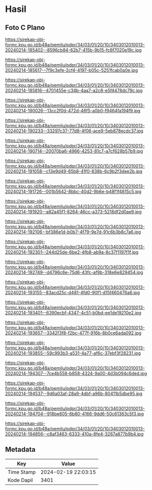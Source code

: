 # Hasil

## Foto C Plano

https://sirekap-obj-formc.kpu.go.id/b48a/pemilu/pdpr/34/03/01/20/10/3403012010013-20240214-185402--8596cb84-62b7-415b-9b15-fc6f7020e19c.jpg

https://sirekap-obj-formc.kpu.go.id/b48a/pemilu/pdpr/34/03/01/20/10/3403012010013-20240214-185617--7f9c3efe-2cf4-4197-b05c-5251fcab0a0e.jpg

https://sirekap-obj-formc.kpu.go.id/b48a/pemilu/pdpr/34/03/01/20/10/3403012010013-20240214-185816--4701455e-c34b-4aa7-a2c8-e5f4478dc79c.jpg

https://sirekap-obj-formc.kpu.go.id/b48a/pemilu/pdpr/34/03/01/20/10/3403012010013-20240214-190026--13cc2f0d-472d-46f5-a0b0-f9464fa194f9.jpg

https://sirekap-obj-formc.kpu.go.id/b48a/pemilu/pdpr/34/03/01/20/10/3403012010013-20240214-190233--33297c37-77d8-4f06-ace9-5eb878ecdc37.jpg

https://sirekap-obj-formc.kpu.go.id/b48a/pemilu/pdpr/34/03/01/20/10/3403012010013-20240214-190714--20070ba6-4966-4253-81c7-a7cf628b57b9.jpg

https://sirekap-obj-formc.kpu.go.id/b48a/pemilu/pdpr/34/03/01/20/10/3403012010013-20240214-191058--c13e9d49-65b8-41f0-838b-6c9b2f3dee2b.jpg

https://sirekap-obj-formc.kpu.go.id/b48a/pemilu/pdpr/34/03/01/20/10/3403012010013-20240214-191726--001b5642-8bbc-40d2-9b6e-b48f1f4815c5.jpg

https://sirekap-obj-formc.kpu.go.id/b48a/pemilu/pdpr/34/03/01/20/10/3403012010013-20240214-191920--a82a45f1-8264-46cc-a373-5218df2d0ae9.jpg

https://sirekap-obj-formc.kpu.go.id/b48a/pemilu/pdpr/34/03/01/20/10/3403012010013-20240214-192106--bf386e1d-b0b7-4f79-9e7d-91c6b3b8c7a6.jpg

https://sirekap-obj-formc.kpu.go.id/b48a/pemilu/pdpr/34/03/01/20/10/3403012010013-20240214-192301--244d25de-6be2-4fb8-ab9a-8c37f1197f1f.jpg

https://sirekap-obj-formc.kpu.go.id/b48a/pemilu/pdpr/34/03/01/20/10/3403012010013-20240214-192749--d4796c6e-75d6-43fc-af9b-318e6e829454.jpg

https://sirekap-obj-formc.kpu.go.id/b48a/pemilu/pdpr/34/03/01/20/10/3403012010013-20240214-193155--83acd25c-d481-4fd0-90f1-d15f460476a6.jpg

https://sirekap-obj-formc.kpu.go.id/b48a/pemilu/pdpr/34/03/01/20/10/3403012010013-20240214-193401--6390ecbf-4347-4c51-b0bd-ee1de19210e2.jpg

https://sirekap-obj-formc.kpu.go.id/b48a/pemilu/pdpr/34/03/01/20/10/3403012010013-20240214-193657--3342f3f8-f2bc-477f-916b-8b0ce6ada092.jpg

https://sirekap-obj-formc.kpu.go.id/b48a/pemilu/pdpr/34/03/01/20/10/3403012010013-20240214-193855--59c993b3-a531-4a77-af6c-37ebf3f28231.jpg

https://sirekap-obj-formc.kpu.go.id/b48a/pemilu/pdpr/34/03/01/20/10/3403012010013-20240214-194307--7ce4b558-b858-4324-9a00-4d3b094c6ded.jpg

https://sirekap-obj-formc.kpu.go.id/b48a/pemilu/pdpr/34/03/01/20/10/3403012010013-20240214-194537--9d6a03af-28a9-4dbf-a96b-80411b5dbe95.jpg

https://sirekap-obj-formc.kpu.go.id/b48a/pemilu/pdpr/34/03/01/20/10/3403012010013-20240214-194704--918be605-6b80-4166-9dd6-50c61363c5f3.jpg

https://sirekap-obj-formc.kpu.go.id/b48a/pemilu/pdpr/34/03/01/20/10/3403012010013-20240214-194856--c8af3463-6333-410a-8fe4-3267a877b9b4.jpg


## Metadata

| Key        | Value               |
| ---------- | ------------------- |
| Time Stamp | 2024-02-19 22:03:15 |
| Kode Dapil | 3401                |




